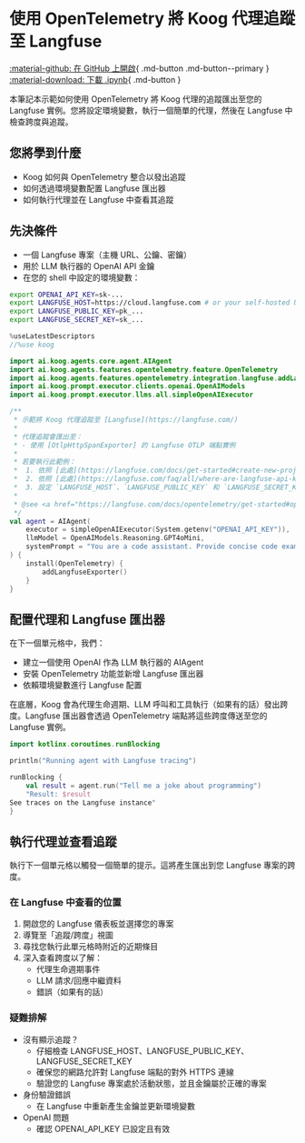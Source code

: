 # 使用 OpenTelemetry 將 Koog 代理追蹤至 Langfuse

[:material-github: 在 GitHub 上開啟](
https://github.com/JetBrains/koog/blob/develop/examples/notebooks/Langfuse.ipynb
){ .md-button .md-button--primary }
[:material-download: 下載 .ipynb](
https://raw.githubusercontent.com/JetBrains/koog/develop/examples/notebooks/Langfuse.ipynb
){ .md-button }

本筆記本示範如何使用 OpenTelemetry 將 Koog 代理的追蹤匯出至您的 Langfuse 實例。您將設定環境變數，執行一個簡單的代理，然後在 Langfuse 中檢查跨度與追蹤。

## 您將學到什麼

- Koog 如何與 OpenTelemetry 整合以發出追蹤
- 如何透過環境變數配置 Langfuse 匯出器
- 如何執行代理並在 Langfuse 中查看其追蹤

## 先決條件

- 一個 Langfuse 專案（主機 URL、公鑰、密鑰）
- 用於 LLM 執行器的 OpenAI API 金鑰
- 在您的 shell 中設定的環境變數：

```bash
export OPENAI_API_KEY=sk-...
export LANGFUSE_HOST=https://cloud.langfuse.com # or your self-hosted URL
export LANGFUSE_PUBLIC_KEY=pk_...
export LANGFUSE_SECRET_KEY=sk_...
```

```kotlin
%useLatestDescriptors
//%use koog
```

```kotlin
import ai.koog.agents.core.agent.AIAgent
import ai.koog.agents.features.opentelemetry.feature.OpenTelemetry
import ai.koog.agents.features.opentelemetry.integration.langfuse.addLangfuseExporter
import ai.koog.prompt.executor.clients.openai.OpenAIModels
import ai.koog.prompt.executor.llms.all.simpleOpenAIExecutor

/**
 * 示範將 Koog 代理追蹤至 [Langfuse](https://langfuse.com/)
 *
 * 代理追蹤會匯出至：
 * - 使用 [OtlpHttpSpanExporter] 的 Langfuse OTLP 端點實例
 *
 * 若要執行此範例：
 *  1. 依照 [此處](https://langfuse.com/docs/get-started#create-new-project-in-langfuse) 的說明設定 Langfuse 專案和憑證
 *  2. 依照 [此處](https://langfuse.com/faq/all/where-are-langfuse-api-keys) 的說明取得 Langfuse 憑證
 *  3. 設定 `LANGFUSE_HOST`、`LANGFUSE_PUBLIC_KEY` 和 `LANGFUSE_SECRET_KEY` 環境變數
 *
 * @see <a href="https://langfuse.com/docs/opentelemetry/get-started#opentelemetry-endpoint">Langfuse OpenTelemetry 文件</a>
 */
val agent = AIAgent(
    executor = simpleOpenAIExecutor(System.getenv("OPENAI_API_KEY")),
    llmModel = OpenAIModels.Reasoning.GPT4oMini,
    systemPrompt = "You are a code assistant. Provide concise code examples."
) {
    install(OpenTelemetry) {
        addLangfuseExporter()
    }
}
```

## 配置代理和 Langfuse 匯出器

在下一個單元格中，我們：

- 建立一個使用 OpenAI 作為 LLM 執行器的 AIAgent
- 安裝 OpenTelemetry 功能並新增 Langfuse 匯出器
- 依賴環境變數進行 Langfuse 配置

在底層，Koog 會為代理生命週期、LLM 呼叫和工具執行（如果有的話）發出跨度。Langfuse 匯出器會透過 OpenTelemetry 端點將這些跨度傳送至您的 Langfuse 實例。

```kotlin
import kotlinx.coroutines.runBlocking

println("Running agent with Langfuse tracing")

runBlocking {
    val result = agent.run("Tell me a joke about programming")
    "Result: $result
See traces on the Langfuse instance"
}

```

## 執行代理並查看追蹤

執行下一個單元格以觸發一個簡單的提示。這將產生匯出到您 Langfuse 專案的跨度。

### 在 Langfuse 中查看的位置

1. 開啟您的 Langfuse 儀表板並選擇您的專案
2. 導覽至「追蹤/跨度」視圖
3. 尋找您執行此單元格時附近的近期條目
4. 深入查看跨度以了解：
   - 代理生命週期事件
   - LLM 請求/回應中繼資料
   - 錯誤（如果有的話）

### 疑難排解

- 沒有顯示追蹤？
  - 仔細檢查 LANGFUSE_HOST、LANGFUSE_PUBLIC_KEY、LANGFUSE_SECRET_KEY
  - 確保您的網路允許對 Langfuse 端點的對外 HTTPS 連線
  - 驗證您的 Langfuse 專案處於活動狀態，並且金鑰屬於正確的專案
- 身份驗證錯誤
  - 在 Langfuse 中重新產生金鑰並更新環境變數
- OpenAI 問題
  - 確認 OPENAI_API_KEY 已設定且有效